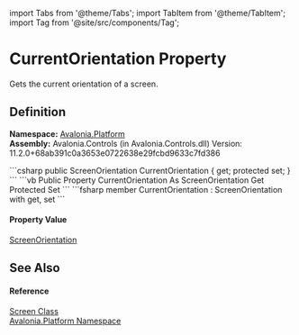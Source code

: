 import Tabs from '@theme/Tabs'; 
import TabItem from '@theme/TabItem'; 
import Tag from '@site/src/components/Tag'; 

# CurrentOrientation Property


Gets the current orientation of a screen.



## Definition
**Namespace:** <a href="N_Avalonia_Platform">Avalonia.Platform</a>  
**Assembly:** Avalonia.Controls (in Avalonia.Controls.dll) Version: 11.2.0+68ab391c0a3653e0722638e29fcbd9633c7fd386

<Tabs groupId="api-code-preview">
<TabItem value="csharp" label="C#">
```csharp
public ScreenOrientation CurrentOrientation { get; protected set; }
```
</TabItem>
<TabItem value="vb" label="VB">
```vb
Public Property CurrentOrientation As ScreenOrientation
	Get
	Protected Set
```
</TabItem>
<TabItem value="fsharp" label="F#">
```fsharp
member CurrentOrientation : ScreenOrientation with get, set
```
</TabItem>
</Tabs>



#### Property Value
<a href="T_Avalonia_Platform_ScreenOrientation">ScreenOrientation</a>

## See Also


#### Reference
<a href="T_Avalonia_Platform_Screen">Screen Class</a>  
<a href="N_Avalonia_Platform">Avalonia.Platform Namespace</a>  

